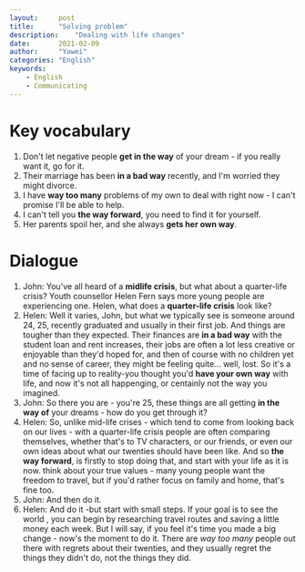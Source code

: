 ```yaml
---
layout:		post
title:		"Solving problem"
description:	"Dealing with life changes"
date:		2021-02-09
author:		"Yawei"
categories: "English"
keywords:
    - English
    - Communicating
---
```


# Key vocabulary

1. Don't let negative people **get in the way** of your dream - if you really want it, go for it.
2. Their marriage has been **in a bad way** recently, and I'm worried they might divorce.
3. I have **way too many** problems of my own to deal with right now - I can't promise I'll be able to help.
4. I can't tell you **the way forward**, you need to find it for yourself.
5. Her parents spoil her, and she always **gets her own way**.

# Dialogue

1. John: You've all heard of a **midlife crisis**, but what about a quarter-life crisis? Youth counsellor Helen Fern says more young people are experiencing one. Helen, what does a **quarter-life crisis** look like?
2. Helen: Well it varies, John, but what we typically see is someone around 24, 25, recently graduated and usually in their first job. And things are tougher than they expected. Their finances are **in a bad way** with the student loan and rent increases, their jobs are often a lot less creative or enjoyable than they'd hoped for, and then of course with no children yet and no sense of career, they might be feeling quite... well, lost. So it's a time of facing up to reality-you thought you'd **have your own way** with life, and now it's not all happenging, or centainly not the way you imagined.
3. John: So there you are - you're 25, these things are all getting **in the way of** your dreams - how do you get through it?
4. Helen: So, unlike mid-life crises - which tend to come from looking back on our lives - with a quarter-life crisis people are often comparing themselves, whether that's to TV characters, or our friends, or even our own ideas about what our twenties should have been like. And so **the way forward**, is firstly to stop doing that, and start with your life as it is now. think about your true values - many young people want the freedom to travel, but if you'd rather focus on family and home, that's fine too.
5. John: And then do it.
6. Helen: And do it -but start with small steps. If your goal is to see the world , you can begin by researching travel routes and saving a little money each week. But I will say, if you feel it's time you made a big change - now's the moment to do it. There are *way too many* people out there with regrets about their twenties, and they usually regret the things they didn't do, not the things they did.

